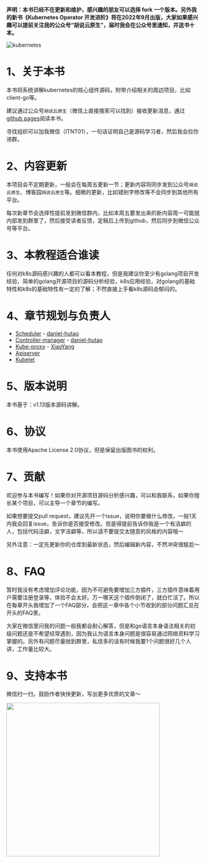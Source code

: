 **声明：本书已经不在更新和维护，感兴趣的朋友可以选择 fork 一个版本。另外我的新书《Kubernetes Operator 开发进阶》将在2022年9月出版，大家如果感兴趣可以提前关注我的公众号“胡说云原生”，届时我会在公众号里通知，并送书十本。**

![kubernetes](./image/k8s-source-code.png)

# 1、关于本书

本书将系统讲解kubernetes的核心组件源码，附带介绍相关的周边项目，比如client-go等。

建议通过公众号`胡说云原生`（微信上直接搜索可以找到）接收更新消息，通过[<u>github pages</u>](https://daniel-hutao.github.io/k8s-source-code-analysis/)阅读本书。

寻找组织可以加我微信（ITNT01），一句话证明自己是源码学习者，然后我会拉你进群。

# 2、内容更新

本项目会不定期更新，一般会在每周五更新一节；更新内容将同步发到公众号`胡说云原生`、博客园`胡说云原生`等。细微的更新，比如错别字修改等不会同步到其他所有平台。

每次新章节会选择性提前发到微信群内，比如本周五要发出来的新内容周一可能就内部发到群里了，然后接受读者反馈，定稿后上传到github，然后同步到微信公众号等平台。

# 3、本教程适合谁读

任何对k8s源码感兴趣的人都可以看本教程，但是我建议你至少有golang项目开发经验，简单的golang开源项目的源码分析经验，k8s应用经验，对golang的基础特性和k8s的基础特性有一定的了解；不然直接上手看k8s源码会郁闷的。

# 4、章节规划与负责人

- [Scheduler](core/scheduler/README.md) - [daniel-hutao](https://github.com/daniel-hutao)
- [Controller-manager](core/controller-manager/README.md)  - [daniel-hutao](https://github.com/daniel-hutao)
- [Kube-proxy](core/kube-proxy/README.md) - [XiaoYang](https://github.com/gotoolkits)
- [Apiserver](core/apiserver/README.md)
- [Kubelet](core/kubelet/README.md)

# 5、版本说明

本书基于：v1.13版本源码讲解。

# 6、协议

本书使用Apache License 2.0协议，但是保留出版图书的权利。

# 7、贡献

欢迎参与本书编写！如果你对开源项目源码分析感兴趣，可以和我联系，如果你擅长某个项目，可以主导一个章节的编写。

如果想要提交pull request，建议先开一个issue，说明你要做什么修改，一般1天内我会回复issue，告诉你是否接受修改。但是得提前告诉你我是一个有洁癖的人，包括代码洁癖，文字洁癖等，所以请不要提交太随意的风格的内容哦～

另外注意：一定先更新你的仓库到最新状态，然后编辑新内容，不然冲突很尴尬～

# 8、FAQ

暂时我没有考虑增加评论功能，因为不可避免要增加三方插件，三方插件意味着用户需要注册登录等，体验不会太好。万一哪天这个插件倒闭了，就白忙活了。所以在每章开头我增加了一个FAQ部分，会把这一章中各个小节收到的部分问题汇总在开头的FAQ里。

大家在微信里问我的问题一般我都会耐心解答，但是和go语言本身语法相关的初级问题还是不希望经常遇到，因为我认为语言本身问题是很容易通过网络资料学习掌握的。另外有问题尽量抛到群里，私信多的话有时候我要1个问题很好几个人讲，工作量比较大。

# 9、支持本书

微信扫一扫，鼓励作者快快更新，写出更多优质的文章～

<img src="image/README/wx.jpg" width="400"  align=center />

